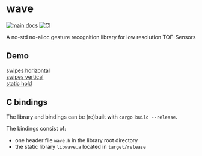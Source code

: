 # wave

[![main docs](https://img.shields.io/badge/docs-main-informational)](https://flxzt.github.io/wave/wave/)
[![CI](https://github.com/flxzt/wave/actions/workflows/ci.yaml/badge.svg)](https://github.com/flxzt/wave/actions/workflows/ci.yaml)

A no-std no-alloc gesture recognition library for low resolution TOF-Sensors

## Demo

[swipes horizontal](https://i.imgur.com/B8p8qTv.mp4)  
[swipes vertical](https://i.imgur.com/uHabknl.mp4)  
[static hold](https://i.imgur.com/RYvh7jQ.mp4)  

## C bindings

The library and bindings can be (re)built with `cargo build --release`.

The bindings consist of:
- one header file `wave.h` in the library root directory
- the static library `libwave.a` located in `target/release`
